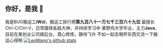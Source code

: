 ## 你好，是我 👋

我是BUG搬运工**iWzl**，搬运工排行榜**第九百八十一万七千三百六十九位**
最擅长Ctrl-C/Ctrl-V，日常膜拜各路大神，并持续学习中
某野鸡大学毕业，主力**Java**，目前在某创业公司搞后台，潜心修炼，静待飞升
不如一起去喝杯东西交流一下搬运心得啊
[![LeoWang's github stats](https://github-readme-stats.vercel.app/api?username=iWzl&show_icons=true&icon_color=79ff97)](https://www.upuphub.com) 
